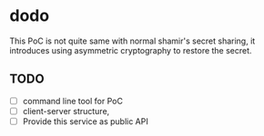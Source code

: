 # dodo

This PoC is not quite same with normal shamir's secret sharing, it introduces using asymmetric cryptography to restore the secret.

## TODO

- [ ] command line tool for PoC
- [ ] client-server structure,  
- [ ] Provide this service as public API
